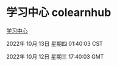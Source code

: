 # 学习中心 colearnhub
[学习中心](http://27.19.33.125:56308/colearnhub/)

2022年 10月 13日 星期四 01:40:03 CST

2022年 10月 12日 星期三 17:40:03 GMT
